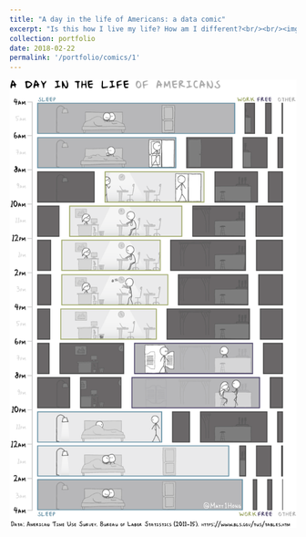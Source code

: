 ```yaml
---
title: "A day in the life of Americans: a data comic"
excerpt: "Is this how I live my life? How am I different?<br/><br/><img src='/images/portfolio1.png'>"
collection: portfolio
date: 2018-02-22
permalink: '/portfolio/comics/1'
---
```


<img src='/images/portfolio1.png'>